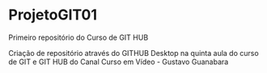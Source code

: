 # ProjetoGIT01
 Primeiro repositório do Curso de GIT HUB

Criação de repositório através do GITHUB Desktop
na quinta aula do curso de GIT e GIT HUB 
do Canal Curso em Vídeo - Gustavo Guanabara